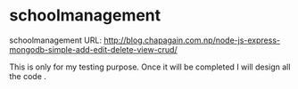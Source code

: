 # schoolmanagement
schoolmanagement
URL:   http://blog.chapagain.com.np/node-js-express-mongodb-simple-add-edit-delete-view-crud/


This is only for my testing purpose. Once it will be completed I will design all the code .
